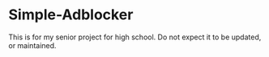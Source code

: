 # Simple-Adblocker
This is for my senior project for high school. Do not expect it to be updated, or maintained. 
